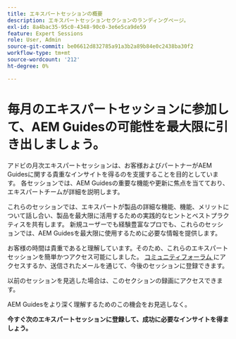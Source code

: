 ```yaml
---
title: エキスパートセッションの概要
description: エキスパートセッションセクションのランディングページ。
exl-id: 8a4bac35-95c0-4348-90c0-3e6e5ca9de59
feature: Expert Sessions
role: User, Admin
source-git-commit: be06612d832785a91a3b2a89b84e0c2438ba30f2
workflow-type: tm+mt
source-wordcount: '212'
ht-degree: 0%

---
```


# 毎月のエキスパートセッションに参加して、AEM Guidesの可能性を最大限に引き出しましょう。

アドビの月次エキスパートセッションは、お客様およびパートナーがAEM Guidesに関する貴重なインサイトを得るのを支援することを目的としています。 各セッションでは、AEM Guidesの重要な機能や更新に焦点を当てており、エキスパートチームが詳細を説明します。

これらのセッションでは、エキスパートが製品の詳細な機能、機能、メリットについて話し合い、製品を最大限に活用するための実践的なヒントとベストプラクティスを共有します。 新規ユーザーでも経験豊富なプロでも、これらのセッションでは、AEM Guidesを最大限に使用するために必要な情報を提供します。

お客様の時間は貴重であると理解しています。そのため、これらのエキスパートセッションを簡単かつアクセス可能にしました。 [ コミュニティフォーラム ](https://experienceleaguecommunities.adobe.com/t5/experience-manager-guides/ct-p/aem-xml-documentation) にアクセスするか、送信されたメールを通じて、今後のセッションに登録できます。

以前のセッションを見逃した場合は、このセクションの録画にアクセスできます。

AEM Guidesをより深く理解するためのこの機会をお見逃しなく。

**今すぐ次のエキスパートセッションに登録して、成功に必要なインサイトを得ましょう。**

